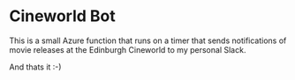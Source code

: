 # Cineworld Bot

This is a small Azure function that runs on a timer that sends notifications of movie releases at the Edinburgh Cineworld to my personal Slack.

And thats it :-)
